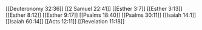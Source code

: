 [[Deuteronomy 32:36]]
[[2 Samuel 22:41]]
[[Esther 3:7]]
[[Esther 3:13]]
[[Esther 8:12]]
[[Esther 9:17]]
[[Psalms 18:40]]
[[Psalms 30:11]]
[[Isaiah 14:1]]
[[Isaiah 60:14]]
[[Acts 12:11]]
[[Revelation 11:18]]
